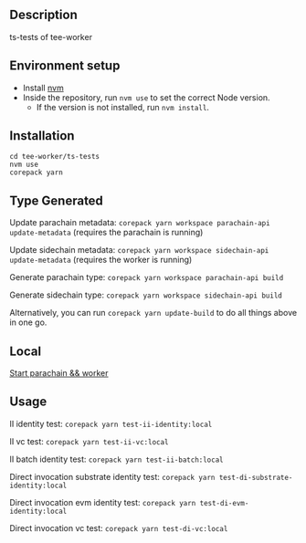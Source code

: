 ## Description

ts-tests of tee-worker

## Environment setup

-   Install [nvm](https://github.com/nvm-sh/nvm)
-   Inside the repository, run `nvm use` to set the correct Node version.
    -   If the version is not installed, run `nvm install`.

## Installation

```
cd tee-worker/ts-tests
nvm use
corepack yarn
```

## Type Generated

Update parachain metadata: `corepack yarn workspace parachain-api update-metadata` (requires the parachain is running)

Update sidechain metadata: `corepack yarn workspace sidechain-api update-metadata` (requires the worker is running)

Generate parachain type: `corepack yarn workspace parachain-api build`

Generate sidechain type: `corepack yarn workspace sidechain-api build`

Alternatively, you can run `corepack yarn update-build` to do all things above in one go.

## Local

[Start parachain && worker](https://github.com/litentry/litentry-parachain/blob/dev/README.md)

## Usage

II identity test: `corepack yarn test-ii-identity:local`

II vc test: `corepack yarn test-ii-vc:local`

II batch identity test: `corepack yarn test-ii-batch:local`

Direct invocation substrate identity test: `corepack yarn test-di-substrate-identity:local`

Direct invocation evm identity test: `corepack yarn test-di-evm-identity:local`

Direct invocation vc test: `corepack yarn test-di-vc:local`
